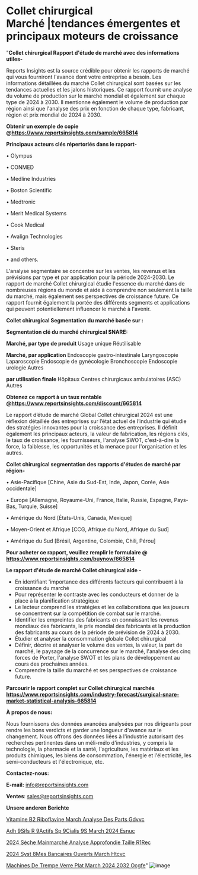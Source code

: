 # Collet chirurgical Marché |tendances émergentes et principaux moteurs de croissance

"<strong>Collet chirurgical Rapport d'étude de marché avec des informations utiles-</strong>

Reports Insights est la source crédible pour obtenir les rapports de marché qui vous fourniront l'avance dont votre entreprise a besoin. Les informations détaillées du marché Collet chirurgical sont basées sur les tendances actuelles et les jalons historiques. Ce rapport fournit une analyse du volume de production sur le marché mondial et également sur chaque type de 2024 à 2030. Il mentionne également le volume de production par région ainsi que l'analyse des prix en fonction de chaque type, fabricant, région et prix mondial de 2024 à 2030.

<strong><b>Obtenir un exemple de copie @</b></strong><a href=https://www.reportsinsights.com/sample/665814><strong><b>https://www.reportsinsights.com/sample/665814</b></strong></a>

<b>Principaux acteurs clés répertoriés dans le rapport-</b>

<b> </b>• Olympus

• CONMED

• Medline Industries

• Boston Scientific

• Medtronic

• Merit Medical Systems

• Cook Medical

• Avalign Technologies

• Steris

• and others.

L'analyse segmentaire se concentre sur les ventes, les revenus et les prévisions par type et par application pour la période 2024-2030. Le rapport de marché Collet chirurgical étudie l'essence du marché dans de nombreuses régions du monde et aide à comprendre non seulement la taille du marché, mais également ses perspectives de croissance future. Ce rapport fournit également la portée des différents segments et applications qui peuvent potentiellement influencer le marché à l'avenir.

<strong>Collet chirurgical Segmentation du marché basée sur :</strong>

<strong> Segmentation clé du marché chirurgical SNARE: </strong>

<strong> Marché, par type de produit </strong>
Usage unique
Réutilisable

<strong> Marché, par application </strong>
Endoscopie gastro-intestinale
Laryngoscopie
Laparoscopie
Endoscopie de gynécologie
Bronchoscopie
Endoscopie urologie
Autres

<strong> par utilisation finale </strong>
Hôpitaux
Centres chirurgicaux ambulatoires (ASC)
Autres

<strong><b>Obtenez ce rapport à un taux rentable @</b></strong><a href=https://www.reportsinsights.com/discount/665814><strong><b>https://www.reportsinsights.com/discount/665814</b></strong></a>

Le rapport d’étude de marché Global Collet chirurgical 2024 est une réflexion détaillée des entreprises sur l’état actuel de l’industrie qui étudie des stratégies innovantes pour la croissance des entreprises. Il définit également les principaux acteurs, la valeur de fabrication, les régions clés, le taux de croissance, les fournisseurs, l'analyse SWOT, c'est-à-dire la force, la faiblesse, les opportunités et la menace pour l'organisation et les autres.

<strong>Collet chirurgical segmentation des rapports d'études de marché par région-</strong>

• Asie-Pacifique [Chine, Asie du Sud-Est, Inde, Japon, Corée, Asie occidentale]

• Europe [Allemagne, Royaume-Uni, France, Italie, Russie, Espagne, Pays-Bas, Turquie, Suisse]

• Amérique du Nord [États-Unis, Canada, Mexique]

• Moyen-Orient et Afrique [CCG, Afrique du Nord, Afrique du Sud]

• Amérique du Sud [Brésil, Argentine, Colombie, Chili, Pérou]

<strong>Pour acheter ce rapport, veuillez remplir le formulaire @   <a href=https://www.reportsinsights.com/buynow/665814>https://www.reportsinsights.com/buynow/665814</a></strong>

<strong>Le rapport d'étude de marché Collet chirurgical aide -</strong>
<ul>
  <li>En identifiant 'importance des différents facteurs qui contribuent à la croissance du marché</li>
  <li>Pour représenter le contraste avec les conducteurs et donner de la place à la planification stratégique</li>
  <li>Le lecteur comprend les stratégies et les collaborations que les joueurs se concentrent sur la compétition de combat sur le marché.</li>
  <li>Identifier les empreintes des fabricants en connaissant les revenus mondiaux des fabricants, le prix mondial des fabricants et la production des fabricants au cours de la période de prévision de 2024 à 2030.</li>
  <li>Étudier et analyser la consommation globale Collet chirurgical</li>
  <li>Définir, décrire et analyser le volume des ventes, la valeur, la part de marché, le paysage de la concurrence sur le marché, l'analyse des cinq forces de Porter, l'analyse SWOT et les plans de développement au cours des prochaines années.</li>
  <li>Comprendre la taille du marché et ses perspectives de croissance future.</li>
</ul>

<strong>Parcourir le rapport complet sur Collet chirurgical marchés <a href=https://www.reportsinsights.com/industry-forecast/surgical-snare-market-statistical-analysis-665814>https://www.reportsinsights.com/industry-forecast/surgical-snare-market-statistical-analysis-665814</a></strong>

<strong>À propos de nous:</strong>

Nous fournissons des données avancées analysées par nos dirigeants pour rendre les bons verdicts et garder une longueur d'avance sur le changement. Nous offrons des données liées à l'industrie autorisant des recherches pertinentes dans un méli-mélo d'industries, y compris la technologie, la pharmacie et la santé, l'agriculture, les matériaux et les produits chimiques, les biens de consommation, l'énergie et l'électricité, les semi-conducteurs et l'électronique, etc.

<strong>Contactez-nous:</strong>

<strong>E-mail:</strong> <a href=mailto:info@reportsinsights.com>info@reportsinsights.com</a>

<strong>Ventes</strong>: <a href=mailto:sales@reportsinsights.com>sales@reportsinsights.com</a>

<strong>Unsere anderen Berichte</strong>

<a href=https://www.linkedin.com/pulse/vitamine-b2-riboflavine-march%C3%A9-analyse-des-parts-gdvvc/>Vitamine B2 Riboflavine March Analyse Des Parts Gdvvc</a>

<a href=https://www.linkedin.com/pulse/adh%C3%A9sifs-r%C3%A9actifs-sp%C3%A9cialis%C3%A9s-march%C3%A9-2024-esnuc/>Adh 9Sifs R 9Actifs Sp 9Cialis 9S March 2024 Esnuc</a>

<a href=https://www.linkedin.com/pulse/2024-sèche-mainmarché-analyse-approfondie-taille-r1rec/>2024 Sèche Mainmarché Analyse Approfondie Taille R1Rec</a>

<a href=https://www.linkedin.com/pulse/2024-syst%C3%A8mes-bancaires-ouverts-march%C3%A9-htcvc/>2024 Syst 8Mes Bancaires Ouverts March Htcvc</a>

<a href=https://www.linkedin.com/pulse/machines-de-trempe-verre-plat-march%C3%A9-2024-2032-ocgfe/>Machines De Trempe Verre Plat March 2024 2032 Ocgfe</a>"
![image](https://github.com/daminid12/RImarketdynamics/assets/158430485/30b44de2-eb72-4de9-8720-b24ebd878248)
  
